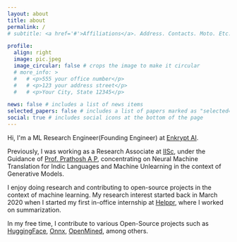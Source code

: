 ```yaml
---
layout: about
title: about
permalink: /
# subtitle: <a href='#'>Affiliations</a>. Address. Contacts. Moto. Etc.

profile:
  align: right
  image: pic.jpeg
  image_circular: false # crops the image to make it circular
  # more_info: >
  #   # <p>555 your office number</p>
  #   # <p>123 your address street</p>
  #   # <p>Your City, State 12345</p>

news: false # includes a list of news items
selected_papers: false # includes a list of papers marked as "selected={true}"
social: true # includes social icons at the bottom of the page
---
```


Hi, I'm a ML Research Engineer(Founding Engineer) at [Enkrypt AI](https://enkryptai.com).

Previously, I was working as a Research Associate at
<a href="https://iisc.ac.in/">IISc</a>, under the Guidance of <a href="https://sites.google.com/view/prathosh/home">Prof. Prathosh A P</a>, concentrating on Neural Machine Translation for Indic Languages and Machine Unlearning in the context of Generative Models.  

<p>
I enjoy doing research and contributing to open-source projects in the context of machine learning.
My research interest started back in March 2020 when I started my first in-office internship at <a href="https://helppr.ai/">Helppr</a>,
where I worked on summarization.

</p>
<p>
In my free time, I contribute to various Open-Source projects such as <a href="https://github.com/huggingface/">HuggingFace</a>, <a href="https://github.com/onnx/onnx">Onnx</a>,
<a href="https://www.openmined.org/">OpenMined</a>, among others.
</p>
